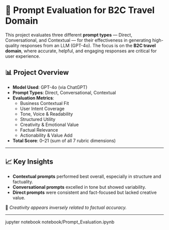 # 🧠 Prompt Evaluation for B2C Travel Domain

This project evaluates three different **prompt types** — Direct, Conversational, and Contextual — for their effectiveness in generating high-quality responses from an LLM (GPT-4o). The focus is on the **B2C travel domain**, where accurate, helpful, and engaging responses are critical for user experience.

## 📊 Project Overview

- **Model Used**: GPT-4o (via ChatGPT)
- **Prompt Types**: Direct, Conversational, Contextual
- **Evaluation Metrics**:
  - Business Contextual Fit
  - User Intent Coverage
  - Tone, Voice & Readability
  - Structured Utility
  - Creativity & Emotional Value
  - Factual Relevance
  - Actionability & Value Add
- **Total Score**: 0–21 (sum of all 7 rubric dimensions)

---

## 📈 Key Insights

- **Contextual prompts** performed best overall, especially in structure and factuality.
- **Conversational prompts** excelled in tone but showed variability.
- **Direct prompts** were consistent and fact-focused but lacked creative value.

📌 *Creativity appears inversely related to factual accuracy.*

---

jupyter notebook notebook/Prompt_Evaluation.ipynb

